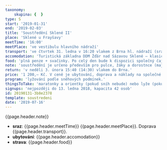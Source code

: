 ```yaml
---
taxonomy:
    skupina: {  }
type: S
start: '2019-01-31'
end: '2019-02-03'
title: 'Soustředění Sklené II'
place: 'Sklené u Frayšavy'
meetTime: '16:00'
meetPlace: 've vestibulu hlavního nádraží'
transport: 've čtvrtek 31. ledna v 16:20 vlakem z Brna hl. nádraží (sraz 16:00 ve vestibulu nádraží. Jízdenku zakoupit do stanice Žďár nad Sázavou (R 976). Ve Žďáru přestup na autobus směr Sněžné, odjezd 17:50.'
accomodation: 'Turistická základna DDM Žďár nad Sázavou Sklené – klasické místo našich soustředění. Ubytování na postelích v povlečených peřinách. WC a sprcha na pokoji.'
food: 'plná penze + svačinky. Po celý den bude k dispozici společný čaj.'
note: 'soustředění je určeno především pro pulce, žáky a dorostnce (mají přednost), ostatní do maxima kapacity.'
return: 'v neděli 3. února 15:40 (14:30) vlakem do Brna.'
price: '1 200,– Kč. V ceně je ubytování, doprava a náklady na společné jídlo. Peníze se platí přes oddílový účet a příslušné částky se objeví u každého v členské sekci.'
program: 'lyžování podle sněhových podmínek.'
thingsToTake: 'maratonky a orientky (pokud sníh nebude) nebo lyže (pokud sníh bude), věci co běžně potřebujete, tréninkový deník, hry na dlouhé 4 zimní večery a další dle toho co Vás napadne.'
signups: 'nejpozději do 13. ledna 2018, kapacita 42 osob'
id: 20190131-3b8e2378
template: soustredeni
date: '2019-07-16'
---
```

{{page.header.note}}
* **sraz**: {{page.header.meetTime}} {{page.header.meetPlace}}. Doprava {{page.header.transport}}.
* **ubytování**: {{page.header.accomodation}}
* **strava**: {{page.header.food}}
